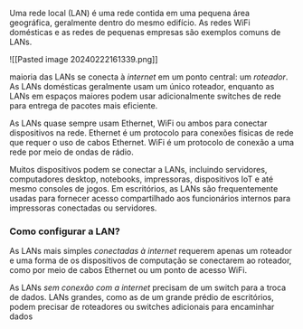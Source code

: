 Uma rede local (LAN) é uma rede contida em uma pequena área geográfica, geralmente dentro do mesmo edifício. As redes WiFi domésticas e as redes de pequenas empresas são exemplos comuns de LANs.

![[Pasted image 20240222161339.png]]

 maioria das LANs se conecta à *internet* em um ponto central: um *roteador*. As LANs domésticas geralmente usam um único roteador, enquanto as LANs em espaços maiores podem usar adicionalmente switches de rede para entrega de pacotes mais eficiente.

As LANs quase sempre usam Ethernet, WiFi ou ambos para conectar dispositivos na rede. Ethernet é um protocolo para conexões físicas de rede que requer o uso de cabos Ethernet. WiFi é um protocolo de conexão a uma rede por meio de ondas de rádio.

Muitos dispositivos podem se conectar a LANs, incluindo servidores, computadores desktop, notebooks, impressoras, dispositivos IoT e até mesmo consoles de jogos. Em escritórios, as LANs são frequentemente usadas para fornecer acesso compartilhado aos funcionários internos para impressoras conectadas ou servidores.


### Como configurar a LAN?

As LANs mais simples *conectadas à internet* requerem apenas um roteador e uma forma de os dispositivos de computação se conectarem ao roteador, como por meio de cabos Ethernet ou um ponto de acesso WiFi.

As LANs *sem conexão com a internet* precisam de um switch para a troca de dados. LANs grandes, como as de um grande prédio de escritórios, podem precisar de roteadores ou switches adicionais para encaminhar dados
